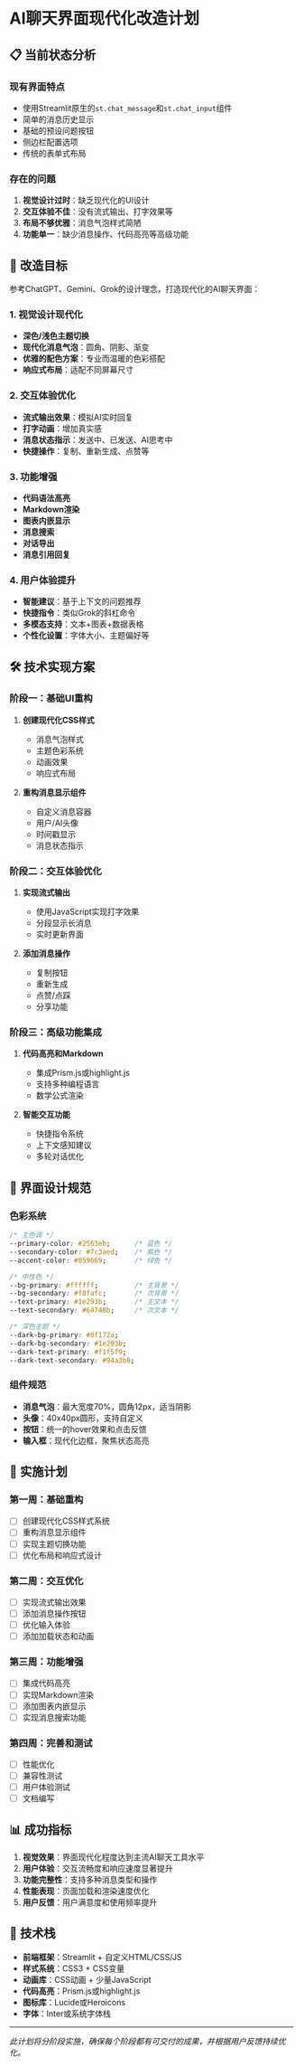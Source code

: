 # AI聊天界面现代化改造计划

## 📋 当前状态分析

### 现有界面特点
- 使用Streamlit原生的`st.chat_message`和`st.chat_input`组件
- 简单的消息历史显示
- 基础的预设问题按钮
- 侧边栏配置选项
- 传统的表单式布局

### 存在的问题
1. **视觉设计过时**：缺乏现代化的UI设计
2. **交互体验不佳**：没有流式输出、打字效果等
3. **布局不够优雅**：消息气泡样式简陋
4. **功能单一**：缺少消息操作、代码高亮等高级功能

## 🎯 改造目标

参考ChatGPT、Gemini、Grok的设计理念，打造现代化的AI聊天界面：

### 1. 视觉设计现代化
- **深色/浅色主题切换**
- **现代化消息气泡**：圆角、阴影、渐变
- **优雅的配色方案**：专业而温暖的色彩搭配
- **响应式布局**：适配不同屏幕尺寸

### 2. 交互体验优化
- **流式输出效果**：模拟AI实时回复
- **打字动画**：增加真实感
- **消息状态指示**：发送中、已发送、AI思考中
- **快捷操作**：复制、重新生成、点赞等

### 3. 功能增强
- **代码语法高亮**
- **Markdown渲染**
- **图表内嵌显示**
- **消息搜索**
- **对话导出**
- **消息引用回复**

### 4. 用户体验提升
- **智能建议**：基于上下文的问题推荐
- **快捷指令**：类似Grok的斜杠命令
- **多模态支持**：文本+图表+数据表格
- **个性化设置**：字体大小、主题偏好等

## 🛠️ 技术实现方案

### 阶段一：基础UI重构
1. **创建现代化CSS样式**
   - 消息气泡样式
   - 主题色彩系统
   - 动画效果
   - 响应式布局

2. **重构消息显示组件**
   - 自定义消息容器
   - 用户/AI头像
   - 时间戳显示
   - 消息状态指示

### 阶段二：交互体验优化
1. **实现流式输出**
   - 使用JavaScript实现打字效果
   - 分段显示长消息
   - 实时更新界面

2. **添加消息操作**
   - 复制按钮
   - 重新生成
   - 点赞/点踩
   - 分享功能

### 阶段三：高级功能集成
1. **代码高亮和Markdown**
   - 集成Prism.js或highlight.js
   - 支持多种编程语言
   - 数学公式渲染

2. **智能交互功能**
   - 快捷指令系统
   - 上下文感知建议
   - 多轮对话优化

## 📱 界面设计规范

### 色彩系统
```css
/* 主色调 */
--primary-color: #2563eb;      /* 蓝色 */
--secondary-color: #7c3aed;    /* 紫色 */
--accent-color: #059669;       /* 绿色 */

/* 中性色 */
--bg-primary: #ffffff;         /* 主背景 */
--bg-secondary: #f8fafc;       /* 次背景 */
--text-primary: #1e293b;       /* 主文本 */
--text-secondary: #64748b;     /* 次文本 */

/* 深色主题 */
--dark-bg-primary: #0f172a;
--dark-bg-secondary: #1e293b;
--dark-text-primary: #f1f5f9;
--dark-text-secondary: #94a3b8;
```

### 组件规范
- **消息气泡**：最大宽度70%，圆角12px，适当阴影
- **头像**：40x40px圆形，支持自定义
- **按钮**：统一的hover效果和点击反馈
- **输入框**：现代化边框，聚焦状态高亮

## 🚀 实施计划

### 第一周：基础重构
- [ ] 创建现代化CSS样式系统
- [ ] 重构消息显示组件
- [ ] 实现主题切换功能
- [ ] 优化布局和响应式设计

### 第二周：交互优化
- [ ] 实现流式输出效果
- [ ] 添加消息操作按钮
- [ ] 优化输入体验
- [ ] 添加加载状态和动画

### 第三周：功能增强
- [ ] 集成代码高亮
- [ ] 实现Markdown渲染
- [ ] 添加图表内嵌显示
- [ ] 实现消息搜索功能

### 第四周：完善和测试
- [ ] 性能优化
- [ ] 兼容性测试
- [ ] 用户体验测试
- [ ] 文档编写

## 📊 成功指标

1. **视觉效果**：界面现代化程度达到主流AI聊天工具水平
2. **用户体验**：交互流畅度和响应速度显著提升
3. **功能完整性**：支持多种消息类型和操作
4. **性能表现**：页面加载和渲染速度优化
5. **用户反馈**：用户满意度和使用频率提升

## 🔧 技术栈

- **前端框架**：Streamlit + 自定义HTML/CSS/JS
- **样式系统**：CSS3 + CSS变量
- **动画库**：CSS动画 + 少量JavaScript
- **代码高亮**：Prism.js或highlight.js
- **图标库**：Lucide或Heroicons
- **字体**：Inter或系统字体栈

---

*此计划将分阶段实施，确保每个阶段都有可交付的成果，并根据用户反馈持续优化。*